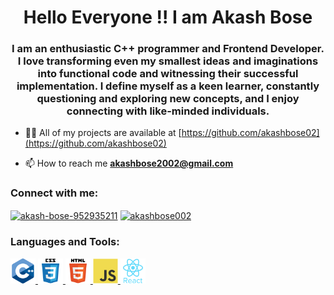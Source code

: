 <h1 align="center">Hello Everyone !! I am Akash Bose</h1>
<h3 align="center">I am an enthusiastic C++ programmer and Frontend Developer. I love transforming even my smallest ideas and imaginations into functional code and witnessing their successful implementation. I define myself as a keen learner, constantly questioning and exploring new concepts, and I enjoy connecting with like-minded individuals.</h3>

- 👨‍💻 All of my projects are available at [https://github.com/akashbose02](https://github.com/akashbose02)

- 📫 How to reach me **akashbose2002@gmail.com**

<h3 align="left">Connect with me:</h3>
<p align="left">
<a href="https://linkedin.com/in/akash-bose-952935211" target="blank"><img align="center" src="https://raw.githubusercontent.com/rahuldkjain/github-profile-readme-generator/master/src/images/icons/Social/linked-in-alt.svg" alt="akash-bose-952935211" height="30" width="40" /></a>
<a href="https://www.leetcode.com/akashbose002" target="blank"><img align="center" src="https://raw.githubusercontent.com/rahuldkjain/github-profile-readme-generator/master/src/images/icons/Social/leet-code.svg" alt="akashbose002" height="30" width="40" /></a>
</p>

<h3 align="left">Languages and Tools:</h3>
<p align="left"> <a href="https://www.w3schools.com/cpp/" target="_blank" rel="noreferrer"> <img src="https://raw.githubusercontent.com/devicons/devicon/master/icons/cplusplus/cplusplus-original.svg" alt="cplusplus" width="40" height="40"/> </a> <a href="https://www.w3schools.com/css/" target="_blank" rel="noreferrer"> <img src="https://raw.githubusercontent.com/devicons/devicon/master/icons/css3/css3-original-wordmark.svg" alt="css3" width="40" height="40"/> </a> <a href="https://www.w3.org/html/" target="_blank" rel="noreferrer"> <img src="https://raw.githubusercontent.com/devicons/devicon/master/icons/html5/html5-original-wordmark.svg" alt="html5" width="40" height="40"/> </a> <a href="https://developer.mozilla.org/en-US/docs/Web/JavaScript" target="_blank" rel="noreferrer"> <img src="https://raw.githubusercontent.com/devicons/devicon/master/icons/javascript/javascript-original.svg" alt="javascript" width="40" height="40"/> </a> <a href="https://reactjs.org/" target="_blank" rel="noreferrer"> <img src="https://raw.githubusercontent.com/devicons/devicon/master/icons/react/react-original-wordmark.svg" alt="react" width="40" height="40"/> </a> </p>
